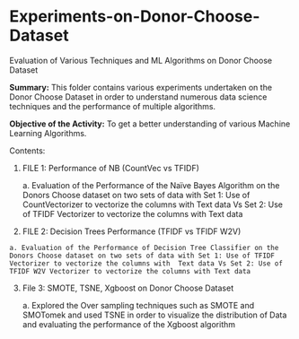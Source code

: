 # Experiments-on-Donor-Choose-Dataset
Evaluation of Various Techniques and ML Algorithms on Donor Choose Dataset

**Summary:**
This folder contains various experiments undertaken on the Donor Choose Dataset in order to understand numerous data science techniques and the performance of multiple algorithms.

**Objective of the Activity:**
To get a better understanding of various Machine Learning Algorithms.

Contents:
1.	FILE 1: Performance of NB (CountVec vs TFIDF)
    
    a. Evaluation of the Performance of the Naïve Bayes Algorithm on the Donors Choose dataset on two sets of data with Set 1: Use of CountVectorizer to vectorize the columns   with Text data Vs Set 2: Use of TFIDF Vectorizer to vectorize the columns with Text data

2.	 FILE 2: Decision Trees Performance (TFIDF vs TFIDF W2V)

    a. Evaluation of the Performance of Decision Tree Classifier on the Donors Choose dataset on two sets of data with Set 1: Use of TFIDF Vectorizer to vectorize the columns with  Text data Vs Set 2: Use of TFIDF W2V Vectorizer to vectorize the columns with Text data

3.	File 3: SMOTE, TSNE, Xgboost on Donor Choose Dataset
    
    a. Explored the Over sampling techniques such as SMOTE and SMOTomek and used TSNE in order to visualize the distribution of Data and evaluating the performance of the Xgboost algorithm
